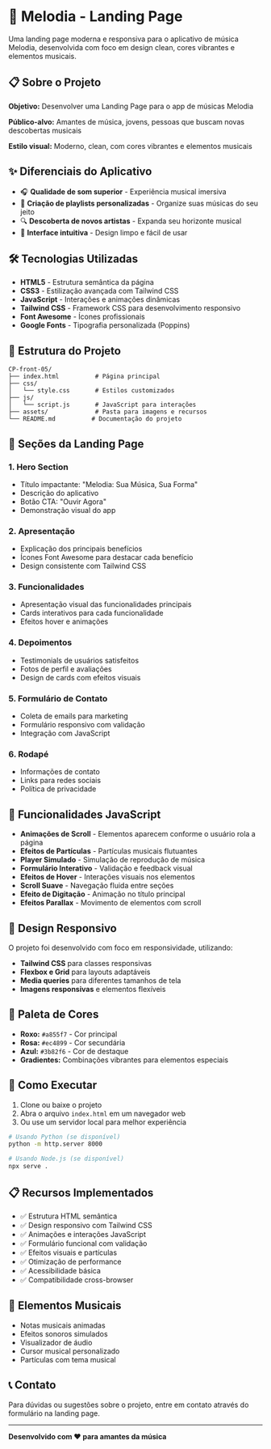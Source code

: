 # 🎵 Melodia - Landing Page

Uma landing page moderna e responsiva para o aplicativo de música Melodia, desenvolvida com foco em design clean, cores vibrantes e elementos musicais.

## 📋 Sobre o Projeto

**Objetivo:** Desenvolver uma Landing Page para o app de músicas Melodia

**Público-alvo:** Amantes de música, jovens, pessoas que buscam novas descobertas musicais

**Estilo visual:** Moderno, clean, com cores vibrantes e elementos musicais

## ✨ Diferenciais do Aplicativo

- 🎧 **Qualidade de som superior** - Experiência musical imersiva
- 📝 **Criação de playlists personalizadas** - Organize suas músicas do seu jeito
- 🔍 **Descoberta de novos artistas** - Expanda seu horizonte musical
- 📱 **Interface intuitiva** - Design limpo e fácil de usar

## 🛠️ Tecnologias Utilizadas

- **HTML5** - Estrutura semântica da página
- **CSS3** - Estilização avançada com Tailwind CSS
- **JavaScript** - Interações e animações dinâmicas
- **Tailwind CSS** - Framework CSS para desenvolvimento responsivo
- **Font Awesome** - Ícones profissionais
- **Google Fonts** - Tipografia personalizada (Poppins)

## 📁 Estrutura do Projeto

```
CP-front-05/
├── index.html          # Página principal
├── css/
│   └── style.css       # Estilos customizados
├── js/
│   └── script.js       # JavaScript para interações
├── assets/             # Pasta para imagens e recursos
└── README.md          # Documentação do projeto
```

## 🎨 Seções da Landing Page

### 1. **Hero Section**
- Título impactante: "Melodia: Sua Música, Sua Forma"
- Descrição do aplicativo
- Botão CTA: "Ouvir Agora"
- Demonstração visual do app

### 2. **Apresentação**
- Explicação dos principais benefícios
- Ícones Font Awesome para destacar cada benefício
- Design consistente com Tailwind CSS

### 3. **Funcionalidades**
- Apresentação visual das funcionalidades principais
- Cards interativos para cada funcionalidade
- Efeitos hover e animações

### 4. **Depoimentos**
- Testimonials de usuários satisfeitos
- Fotos de perfil e avaliações
- Design de cards com efeitos visuais

### 5. **Formulário de Contato**
- Coleta de emails para marketing
- Formulário responsivo com validação
- Integração com JavaScript

### 6. **Rodapé**
- Informações de contato
- Links para redes sociais
- Política de privacidade

## 🎯 Funcionalidades JavaScript

- **Animações de Scroll** - Elementos aparecem conforme o usuário rola a página
- **Efeitos de Partículas** - Partículas musicais flutuantes
- **Player Simulado** - Simulação de reprodução de música
- **Formulário Interativo** - Validação e feedback visual
- **Efeitos de Hover** - Interações visuais nos elementos
- **Scroll Suave** - Navegação fluida entre seções
- **Efeito de Digitação** - Animação no título principal
- **Efeitos Parallax** - Movimento de elementos com scroll

## 📱 Design Responsivo

O projeto foi desenvolvido com foco em responsividade, utilizando:

- **Tailwind CSS** para classes responsivas
- **Flexbox e Grid** para layouts adaptáveis
- **Media queries** para diferentes tamanhos de tela
- **Imagens responsivas** e elementos flexíveis

## 🎨 Paleta de Cores

- **Roxo:** `#a855f7` - Cor principal
- **Rosa:** `#ec4899` - Cor secundária
- **Azul:** `#3b82f6` - Cor de destaque
- **Gradientes:** Combinações vibrantes para elementos especiais

## 🚀 Como Executar

1. Clone ou baixe o projeto
2. Abra o arquivo `index.html` em um navegador web
3. Ou use um servidor local para melhor experiência

```bash
# Usando Python (se disponível)
python -m http.server 8000

# Usando Node.js (se disponível)
npx serve .
```

## 📋 Recursos Implementados

- ✅ Estrutura HTML semântica
- ✅ Design responsivo com Tailwind CSS
- ✅ Animações e interações JavaScript
- ✅ Formulário funcional com validação
- ✅ Efeitos visuais e partículas
- ✅ Otimização de performance
- ✅ Acessibilidade básica
- ✅ Compatibilidade cross-browser

## 🎵 Elementos Musicais

- Notas musicais animadas
- Efeitos sonoros simulados
- Visualizador de áudio
- Cursor musical personalizado
- Partículas com tema musical

## 📞 Contato

Para dúvidas ou sugestões sobre o projeto, entre em contato através do formulário na landing page.

---

**Desenvolvido com ❤️ para amantes da música**

